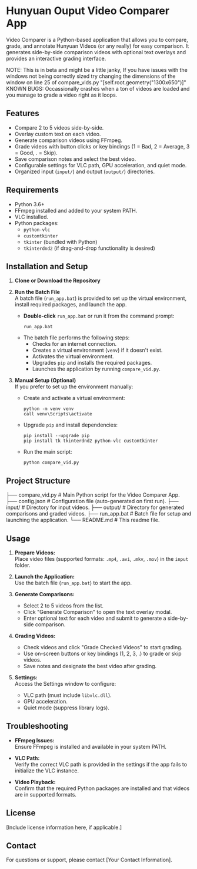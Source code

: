 # Hunyuan Ouput Video Comparer App

Video Comparer is a Python-based application that allows you to compare, grade, and annotate Hunyuan Videos (or any really) for easy comparison. It generates side-by-side comparison videos with optional text overlays and provides an interactive grading interface.

NOTE: This is in beta and might be a little janky, If you have issues with the windows not being correctly sized try changing the dimensions of the window on line 25 of compare_vids.py "[self.root.geometry("1300x650")]"
KNOWN BUGS: Occassionally crashes when a ton of videos are loaded and you manage to grade a video right as it loops. 

## Features

- Compare 2 to 5 videos side-by-side.
- Overlay custom text on each video.
- Generate comparison videos using FFmpeg.
- Grade videos with button clicks or key bindings (1 = Bad, 2 = Average, 3 = Good, . = Skip).
- Save comparison notes and select the best video.
- Configurable settings for VLC path, GPU acceleration, and quiet mode.
- Organized input (`input/`) and output (`output/`) directories.

## Requirements

- Python 3.6+
- FFmpeg installed and added to your system PATH.
- VLC installed.
- Python packages:
  - `python-vlc`
  - `customtkinter`
  - `tkinter` (bundled with Python)
  - `tkinterdnd2` (if drag-and-drop functionality is desired)

## Installation and Setup

1. **Clone or Download the Repository**

2. **Run the Batch File**  
   A batch file (`run_app.bat`) is provided to set up the virtual environment, install required packages, and launch the app.

   - **Double-click** `run_app.bat` or run it from the command prompt:
     ```batch
     run_app.bat
     ```
   - The batch file performs the following steps:
     - Checks for an internet connection.
     - Creates a virtual environment (`venv`) if it doesn't exist.
     - Activates the virtual environment.
     - Upgrades `pip` and installs the required packages.
     - Launches the application by running `compare_vid.py`.

3. **Manual Setup (Optional)**  
   If you prefer to set up the environment manually:
   - Create and activate a virtual environment:
     ```batch
     python -m venv venv
     call venv\Scripts\activate
     ```
   - Upgrade `pip` and install dependencies:
     ```batch
     pip install --upgrade pip
     pip install tk tkinterdnd2 python-vlc customtkinter
     ```
   - Run the main script:
     ```batch
     python compare_vid.py
     ```

## Project Structure

├── compare_vid.py # Main Python script for the Video Comparer App. ├── config.json # Configuration file (auto-generated on first run). ├── input/ # Directory for input videos. ├── output/ # Directory for generated comparisons and graded videos. ├── run_app.bat # Batch file for setup and launching the application. └── README.md # This readme file.


## Usage

1. **Prepare Videos:**  
   Place video files (supported formats: `.mp4`, `.avi`, `.mkv`, `.mov`) in the `input` folder.

2. **Launch the Application:**  
   Use the batch file (`run_app.bat`) to start the app.

3. **Generate Comparisons:**  
   - Select 2 to 5 videos from the list.
   - Click "Generate Comparison" to open the text overlay modal.
   - Enter optional text for each video and submit to generate a side-by-side comparison.

4. **Grading Videos:**  
   - Check videos and click "Grade Checked Videos" to start grading.
   - Use on-screen buttons or key bindings (1, 2, 3, .) to grade or skip videos.
   - Save notes and designate the best video after grading.

5. **Settings:**  
   Access the Settings window to configure:
   - VLC path (must include `libvlc.dll`).
   - GPU acceleration.
   - Quiet mode (suppress library logs).

## Troubleshooting

- **FFmpeg Issues:**  
  Ensure FFmpeg is installed and available in your system PATH.

- **VLC Path:**  
  Verify the correct VLC path is provided in the settings if the app fails to initialize the VLC instance.

- **Video Playback:**  
  Confirm that the required Python packages are installed and that videos are in supported formats.

## License

[Include license information here, if applicable.]

## Contact

For questions or support, please contact [Your Contact Information].